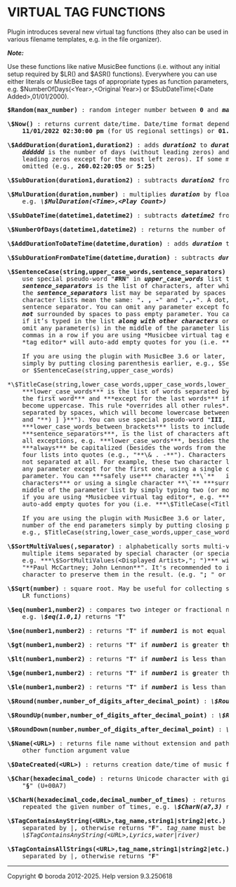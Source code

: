 # VIRTUAL TAG FUNCTIONS

Plugin introduces several new virtual tag functions (they also can be used in various filename templates, e.g. in the file organizer).

<b><i>Note:</i></b>

Use these functions like native MusicBee functions (i.e. without any initial setup required by \$LR() and \$ASR() functions). 
Everywhere you can use either literals or MusicBee tags of appropriate types as function parameters, 
e.g. \$NumberOfDays(&lt;Year&gt;,&lt;Original Year&gt;) or \$SubDateTime(&lt;Date Added&gt;,01/01/2000).

<pre>
<b>$Random(max_number)</b> : random integer number between <b>0</b> and <b><i>max_number</i></b> (including them)

<b>\$Now()</b> : returns current date/time. Date/time format depends on your Windows regional settings, something like 
    <b>11/01/2022 02:30:00 pm</b> (for US regional settings) or <b>01.11.2022 14:30:00</b> (for European regional settings)

<b>\$AddDuration(duration1,duration2)</b> : adds <b><i>duration2</i></b> to <b><i>duration1</i></b>. Duration format is <b><i>dddddd.hh:mm:ss</i></b>, where 
    <b><i>dddddd</i></b> is the number of days (without leading zeros) and <b><i>hh</i></b>, <b><i>mm</i></b>, <b><i>ss</i></b> are hours, minutes and seconds (with 
    leading zeros except for the most left zeros). If some most left parts of duration are zero, they are 
    omitted (e.g., <b>260.02:20:05</b> or <b>5:25</b>)

<b>\$SubDuration(duration1,duration2)</b> : subtracts <b><i>duration2</i></b> from <b><i>duration1</i></b>

<b>\$MulDuration(duration,number)</b> : multiplies <b><i>duration</i></b> by floating point or integer <b><i>number</i></b>, 
    e.g. <b><i>\$MulDuration(&lt;Time&gt;,&lt;Play Count&gt;)</i></b>

<b>\$SubDateTime(datetime1,datetime2)</b> : subtracts <b><i>datetime2</i></b> from <b><i>datetime1</i></b>. Returns duration

<b>\$NumberOfDays(datetime1,datetime2)</b> : returns the number of days between <b><i>datetime1</i></b> and <b><i>datetime2</i></b>

<b>\$AddDurationToDateTime(datetime,duration)</b> : adds <b><i>duration</i></b> to <b><i>datetime</i></b>

<b>\$SubDurationFromDateTime(datetime,duration)</b> : subtracts <b><i>duration</i></b> from <b><i>datetime</i></b>

<b>\$SentenceCase(string,upper_case_words,sentence_separators)</b> : <b><i>upper_case_words</i></b> will become uppercase. You can   
    use special pseudo-word "<b>#RN</b>" in <b><i>upper_case_words</i></b> list to uppercase <i>Roman numerals</i> (e.g., <b>III</b>, <b>VI</b>, <b>X</b>). 
    <b><i>sentence_separators</i></b> is the list of characters, after which the words will become capitalized. Characters in 
    the <b><i>sentence_separators</i></b> list may be separated by spaces or not separated at all. For example, these two 
    character lists mean the same: "<b>. , -</b>" and "<b>.,-</b>". A dot, followed by a space, is always treated as a 
    sentence separator. You can omit any parameter except for the first one, using a single character <b>\`</b> 
    <b><i>not</i></b> surrounded by spaces to pass empty parameter. You can <b><i>safely use</i></b> character <b><i>\`</i></b> in its literal meaning 
    if it’s typed in the list <b><i>along with other characters</i></b> or using a single character <b>`</b> <b><i>surrounded</i></b> by spaces. Also, you can 
    omit any parameter(s) in the middle of the parameter list by simply typing two (or more, for more omitted parameters) 
    commas in a row if you are using *Musicbee virtual tag editor*, e.g. ***\$SentenceCase(&lt;Titlegt;>,,:)***. *Musicbee virtual*
    *tag editor* will auto-add empty quotes for you (i.e. ***\$SentenceCase&lt;Title&gt;,"",":")***), and this is acceptable

    If you are using the plugin with MusicBee 3.6 or later, then you can omit any number of end parameters 
    simply by putting closing parenthesis earlier, e.g., $SentenceCase(string) 
    or $SentenceCase(string,upper_case_words)

*\$TitleCase(string,lower_case_words,upper_case_words,lower_case_words_between_brackets,sentence_separators)*: where 
    ***lower_case_words*** is the list of words separated by spaces, which will become lowercase (***always except for       
    the first word*** and ***except for the last words*** if not lowercase by ***other parameters***). ***upper_case_words*** will 
    become uppercase. This rule *overrides all other rules*. ***lower_case_words_between_brackets*** is the list of words 
    separated by spaces, which will become lowercase between round, square and curly brackets, i.e., "**( [ {**"   
    and "**) ] }**"). You can use special pseudo-word "<b>III</b>, <b>VI</b>, <b>X</b>" in ***lower_case_words***, ***upper_case_words*** and   
    ***lower_case_words_between_brackets*** lists to include **Roman numerals** (e.g., **III**, **VI**, **X**) in the corresponding list.   
    ***sentence_separators***, is the list of characters after which the words will become capitalized (switching off   
    all exceptions, e.g. ***lower_case_words***, besides the words from the ***upper_case_words***). ***The first word*** will   
    ***always*** be capitalized (besides the words from the ***upper_case_words***). It’s recommended to enclose the last   
    four lists into quotes (e.g., "**\& . -**"). Characters in all character lists may be separated by spaces or   
    not separated at all. For example, these two character lists mean the same: "**. , -**" and "**.,-**". You can omit   
    any parameter except for the first one, using a single character **\`**  ***not*** surrounded by spaces to pass empty   
    parameter. You can ***safely use*** character **\`**   in its literal meaning if it’s typed in the list ***along with other   
    characters*** or using a single character **\`** ***surrounded*** by spaces. Also, you can omit any parameter(s) in the 
    middle of the parameter list by simply typing two (or more, for more omitted parameters) commas in a row 
    if you are using *Musicbee virtual tag editor*, e.g. ***\$TitleCase(&lt;Title&gt;,,,,:))***. *Musicbee virtual tag editor* will 
    auto-add empty quotes for you (i.e. ***\$TitleCase(&lt;Title&gt;,,,,:)***), and this is acceptable

    If you are using the plugin with MusicBee 3.6 or later, then you can omit any 
    number of the end parameters simply by putting closing parenthesis earlier, 
    e.g., $TitleCase(string,lower_case_words,upper_case_words)

<b>\$SortMultiValues(<multi_value_tag_name>,separator)</b> : alphabetically sorts multi-value tag containing 
    multiple items separated by special character (or special sequence of characters/special string), 
    e.g. ***\$SortMultiValues(&lt;Displayed Artist&gt;,"; ")*** will return "**John Lennon; Paul McCartney**" for tag value 
    "**Paul McCartney; John Lennon**". It's recommended to include required spaces around/after separator 
    character to preserve them in the result. (e.g. "<b>; </b>" or "<b> / </b>"). 

<b>\$Sqrt(number)</b> : square root. May be useful for collecting some library statistics (in conjunction with 
    LR functions)

<b>\$eq(number1,number2)</b> : compares two integer or fractional numbers, determines if <b><i>number1</i></b> is <b>eq</b>ual to <b><i>number2</i></b>, 
    e.g. <b><i>\$eq(1.0,1)</i></b> returns "<b>T</b>"

<b>\$ne(number1,number2)</b> : returns "<b>T</b>" if <b><i>number1</i></b> is <b>n</b>ot <b>e</b>qual to <b><i>number2</i></b>, otherwise returns "<b>F</b>"

<b>\$gt(number1,number2)</b> : returns "<b>T</b>" if <b><i>number1</i></b> is <b>g</b>reater <b>t</b>han <b><i>number2</i></b>, otherwise returns "<b>F</b>"

<b>\$lt(number1,number2)</b> : returns "<b>T</b>" if <b><i>number1</i></b> is <b>l</b>ess <b>t</b>han to <b><i>number2</i></b>, otherwise returns "<b>F</b>"

<b>\$ge(number1,number2)</b> : returns "<b>T</b>" if <b><i>number1</i></b> is <b>g</b>reater than or <b>e</b>qual to to <b><i>number2</i></b>, otherwise returns "<b>F</b>"

<b>\$le(number1,number2)</b> : returns "<b>T</b>" if <b><i>number1</i></b> is <b>l</b>ess than or <b>e</b>qual to <b><i>number2</i></b>, otherwise returns "<b>F</b>"

<b>\$Round(number,number_of_digits_after_decimal_point)</b> : <b><i>\$Round(4.28,1)</i></b> returns <b>4.3</b>, and <b><i>\$Round(5.2,0)</i></b> returns <b>5</b>

<b>\$RoundUp(number,number_of_digits_after_decimal_point)</b> : <b><i>\$RoundUp(5.2,0)</i></b> returns <b>6</b>

<b>\$RoundDown(number,number_of_digits_after_decimal_point)</b> : <b><i>\$RoundDown(4.28,1)</i></b> returns <b>4.2</b>

<b>\$Name(&lt;URL&gt;)</b> : returns file name without extension and path to file. Type <b><i>&lt;URL&gt;</i></b> exactly like this, don't use 
    other function argument value

<b>\$DateCreated(&lt;URL&gt;)</b> : returns creation date/time of music file (<b><i>not</i></b> last modification date/time)

<b>\$Char(hexadecimal_code)</b> : returns Unicode character with given <b><i>hexadecimal_code</i></b>, e.g. <b><i>\$Char(a7)</i></b> returns 
    "<b>§</b>" (U+00A7)

<b>\$CharN(hexadecimal_code,decimal_number_of_times)</b> : returns Unicode character with given <b><i>hexadecimal_code</i></b> 
    repeated the given number of times, e.g. <b><i>\$CharN(a7,3)</i></b> returns "<b>§§§</b>" (U+00A7 repeated 3 times)

<b>\$TagContainsAnyString(&lt;URL&gt;,tag_name,string1|string2|etc.)</b> : returns "<b>T</b>" if tag contains any of the strings 
    separated by |, otherwise returns "<b>F</b>". <i>tag_name</i> must be written without angle brackets, e.g. 
    <i>\$TagContainsAnyString(&lt;URL&gt;,Lyrics,water|river)</i>

<b>\$TagContainsAllStrings(&lt;URL&gt;,tag_name,string1|string2|etc.)</b> : returns "<b>T</b>" if tag contains all strings 
    separated by |, otherwise returns "<b>F</b>"
</pre>

***

Copyright © boroda 2012-2025. Help version 9.3.250618
